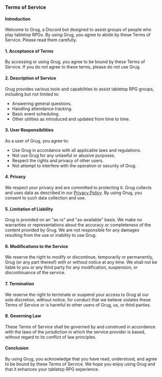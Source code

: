 ### Terms of Service

#### Introduction

Welcome to Grug, a Discord bot designed to assist groups of people who play tabletop RPGs. By using Grug, you agree to
abide by these Terms of Service. Please read them carefully.

#### 1. Acceptance of Terms

By accessing or using Grug, you agree to be bound by these Terms of Service. If you do not agree to these terms, please
do not use Grug.

#### 2. Description of Service

Grug provides various tools and capabilities to assist tabletop RPG groups, including but not limited to:

- Answering general questions.
- Handling attendance tracking.
- Basic event scheduling.
- Other utilities as introduced and updated from time to time.

#### 3. User Responsibilities

As a user of Grug, you agree to:

- Use Grug in accordance with all applicable laws and regulations.
- Not use Grug for any unlawful or abusive purposes.
- Respect the rights and privacy of other users.
- Not attempt to interfere with the operation or security of Grug.

#### 4. Privacy

We respect your privacy and are committed to protecting it. Grug collects and uses data as described in our
[Privacy Policy](privacy_policy.md). By using Grug, you consent to such data collection and use.

#### 5. Limitation of Liability

Grug is provided on an "as-is" and "as-available" basis. We make no warranties or representations about the accuracy or
completeness of the content provided by Grug. We are not responsible for any damages resulting from the use or inability
to use Grug.

#### 6. Modifications to the Service

We reserve the right to modify or discontinue, temporarily or permanently, Grug (or any part thereof) with or without
notice at any time. We shall not be liable to you or any third party for any modification, suspension, or discontinuance
of the service.

#### 7. Termination

We reserve the right to terminate or suspend your access to Grug at our sole discretion, without notice, for conduct
that we believe violates these Terms of Service or is harmful to other users of Grug, us, or third parties.

#### 8. Governing Law

These Terms of Service shall be governed by and construed in accordance with the laws of the jurisdiction in which the
service provider is based, without regard to its conflict of law principles.

#### Conclusion

By using Grug, you acknowledge that you have read, understood, and agree to be bound by these Terms of Service. We hope
you enjoy using Grug and that it enhances your tabletop RPG experience.
